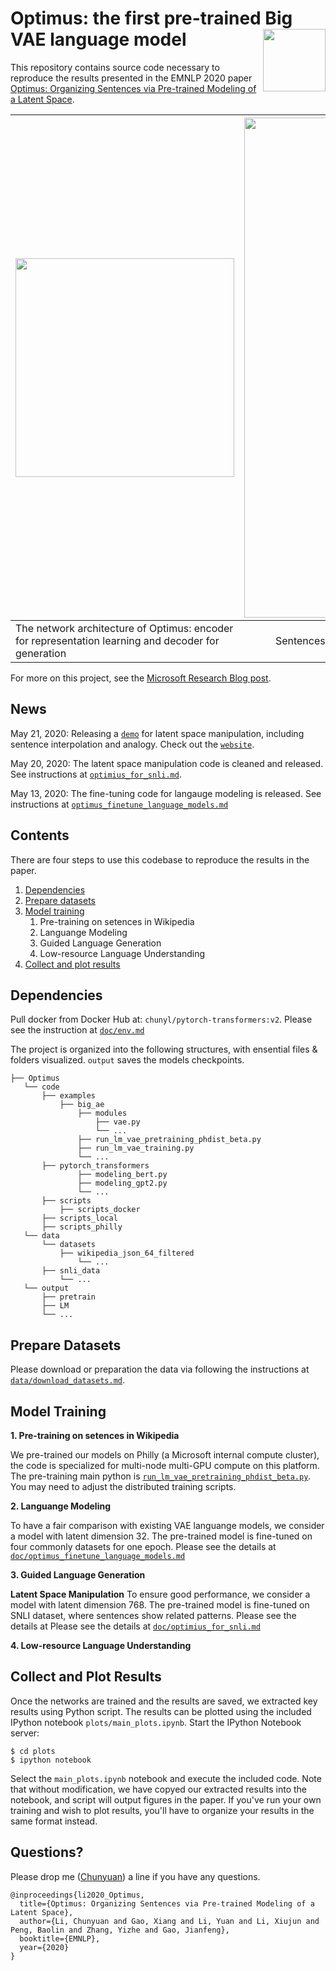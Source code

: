 # Optimus: the first pre-trained Big VAE language model <img src="doc/figs/logo_optimus.png" width="100" align="right">  
 
This repository contains source code necessary to reproduce the results presented in the EMNLP 2020 paper [Optimus: Organizing Sentences via Pre-trained Modeling of a Latent Space](https://arxiv.org/abs/2004.04092).


|<img src="doc/figs/optimus_scheme.png" width="350"> | <img src="doc/figs/headfig_optimus.png" width="800"> 
|-------------------------|:-------------------------:|
| The network architecture of Optimus: encoder for representation learning and decoder for generation | Sentences are organized and manipulated in a pre-trained compact and smooth latent space 


For more on this project, see the [Microsoft Research Blog post](https://www.microsoft.com/en-us/research/blog/a-deep-generative-model-trifecta-three-advances-that-work-towards-harnessing-large-scale-power/).


## News

May 21, 2020: Releasing a [`demo`](http://40.71.23.172:8899/) for latent space manipulation, including sentence interpolation and analogy. Check out the [`website`](http://40.71.23.172:8899/).

May 20, 2020: The latent space manipulation code is cleaned and released. See instructions at [`optimius_for_snli.md`](doc/optimius_for_snli.md).

May 13, 2020: The fine-tuning code for langauge modeling is released. See instructions  at [`optimus_finetune_language_models.md`](doc/optimus_finetune_language_models.md)

## Contents
There are four steps to use this codebase to reproduce the results in the paper.

1. [Dependencies](#dependencies)
2. [Prepare datasets](#prepare-datasets)
3. [Model training](#Model-training)
    1. Pre-training on setences in Wikipedia
    2. Languange Modeling
    3. Guided Language Generation
    4. Low-resource Language Understanding
4. [Collect and plot results](#collect-and-plot-results)


## Dependencies

Pull docker from Docker Hub at: `chunyl/pytorch-transformers:v2`. Please see the instruction at [`doc/env.md`](doc/env.md)

The project is organized into the following structures, with ensential files & folders visualized.  `output` saves the models checkpoints.
```
├── Optimus
   └── code
       ├── examples
           ├── big_ae
               ├── modules
                   ├── vae.py
                   └── ...
               ├── run_lm_vae_pretraining_phdist_beta.py
               ├── run_lm_vae_training.py
               └── ...
	   ├── pytorch_transformers
               ├── modeling_bert.py
               ├── modeling_gpt2.py
               └── ...
       ├── scripts
           ├── scripts_docker
	   ├── scripts_local
	   ├── scripts_philly
   └── data
       └── datasets
           ├── wikipedia_json_64_filtered
               └── ...
	   ├── snli_data
           └── ...
   └── output
       ├── pretrain
       ├── LM
       └── ...       
```

## Prepare Datasets

Please download or preparation the data via following the instructions at [`data/download_datasets.md`](data/download_datasets.md). 

## Model Training

**1. Pre-training on setences in Wikipedia**

We pre-trained our models on Philly (a Microsoft internal compute cluster), the code is specialized for multi-node multi-GPU compute on this platform. The pre-training main python is [`run_lm_vae_pretraining_phdist_beta.py`](code/examples/big_ae/run_lm_vae_pretraining_phdist_beta.py). You may need to adjust the distributed training scripts. 

**2. Languange Modeling**

To have a fair comparison with existing VAE languange models, we consider a model with latent dimension 32. The pre-trained model is fine-tuned on four commonly datasets for one epoch. Please see the details at [`doc/optimus_finetune_language_models.md`](doc/optimus_finetune_language_models.md)

**3. Guided Language Generation**


**Latent Space Manipulation** To ensure good performance, we consider a model with latent dimension 768. The pre-trained model is fine-tuned on SNLI dataset, where sentences show related patterns. Please see the details at 
Please see the details at [`doc/optimius_for_snli.md`](doc/optimius_for_snli.md)

**4. Low-resource Language Understanding**

## Collect and Plot Results

Once the networks are trained and the results are saved, we extracted key results using Python script. The results can be plotted using the included IPython notebook `plots/main_plots.ipynb`.
Start the IPython Notebook server:

```
$ cd plots
$ ipython notebook
```

Select the `main_plots.ipynb` notebook and execute the included
code. Note that without modification, we have copyed our extracted results into the notebook, and script will output figures in the paper. If you've run your own training and wish to plot results, you'll have to organize your results in the same format instead.


## Questions?

Please drop me ([Chunyuan](http://chunyuan.li/)) a line if you have any questions.


```
@inproceedings{li2020_Optimus,
  title={Optimus: Organizing Sentences via Pre-trained Modeling of a Latent Space},
  author={Li, Chunyuan and Gao, Xiang and Li, Yuan and Li, Xiujun and Peng, Baolin and Zhang, Yizhe and Gao, Jianfeng},
  booktitle={EMNLP},
  year={2020}
}
```


